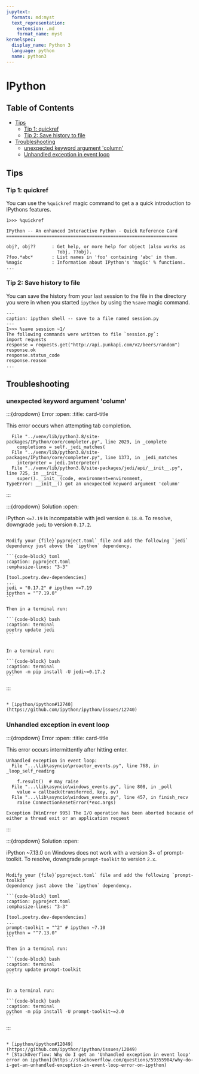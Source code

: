 ```yaml
---
jupytext:
  formats: md:myst
  text_representation:
    extension: .md
    format_name: myst
kernelspec:
  display_name: Python 3
  language: python
  name: python3
---
```

IPython
=======


Table of Contents
-----------------

* [Tips](#tips)
   * [Tip 1: quickref](#tip-1-quickref)
   * [Tip 2: Save history to file](#tip-2-save-history-to-file)
* [Troubleshooting](#troubleshooting)
   * [unexpected keyword argument 'column'](#unexpected-keyword-argument-column)
   * [Unhandled exception in event loop](#unhandled-exception-in-event-loop)


Tips
----

### Tip 1: quickref

You can use the `%quickref` magic command to get a a quick introduction to
IPythons features.

```{code-block} text
1>>> %quickref

IPython -- An enhanced Interactive Python - Quick Reference Card
================================================================

obj?, obj??      : Get help, or more help for object (also works as
                   ?obj, ??obj).
?foo.*abc*       : List names in 'foo' containing 'abc' in them.
%magic           : Information about IPython's 'magic' % functions.
...
```

### Tip 2: Save history to file

You can save the history from your last session to the file in the directory
you were in when you started `ipython` by using the `%save` magic command.

```{code-block} text
---
caption: ipython shell -- save to a file named session.py
---
1>>> %save session ~1/
The following commands were written to file `session.py`:
import requests
response = requests.get("http://api.punkapi.com/v2/beers/random")
response.ok
response.status_code
response.reason
...
```

Troubleshooting
---------------

### unexpected keyword argument 'column'

:::{dropdown} Error
:open:
:title: card-title

This error occurs when attempting tab completion.

```
  File "../venv/lib/python3.8/site-packages/IPython/core/completer.py", line 2029, in _complete
    completions = self._jedi_matches(
  File "../venv/lib/python3.8/site-packages/IPython/core/completer.py", line 1373, in _jedi_matches
    interpreter = jedi.Interpreter(
  File "../venv/lib/python3.8/site-packages/jedi/api/__init__.py", line 725, in __init__
    super().__init__(code, environment=environment,
TypeError: __init__() got an unexpected keyword argument 'column'
```

:::

:::{dropdown} Solution
:open:

iPython `<=7.19` is incompatable with jedi version `0.18.0`.
To resolve, downgrade `jedi` to version `0.17.2`.

`````{tabbed} poetry

Modify your {file}`pyproject.toml` file and add the following `jedi`
dependency just above the `ipython` dependency.

```{code-block} toml
:caption: pyproject.toml
:emphasize-lines: "3-3"

[tool.poetry.dev-dependencies]
...
jedi = "0.17.2" # ipython <=7.19
ipython = "^7.19.0"
```

Then in a terminal run:

```{code-block} bash
:caption: terminal
poetry update jedi
```

`````

`````{tabbed} pip

In a terminal run:

```{code-block} bash
:caption: terminal
python -m pip install -U jedi~=0.17.2
```

`````

:::

```{seealso}

* [ipython/ipython#12740](https://github.com/ipython/ipython/issues/12740)

```

### Unhandled exception in event loop

:::{dropdown} Error
:open:
:title: card-title

This error occurs intermittently after hitting enter.

```
Unhandled exception in event loop:
  File "...\lib\asyncio\proactor_events.py", line 768, in _loop_self_reading

    f.result()  # may raise
  File "...\lib\asyncio\windows_events.py", line 808, in _poll
    value = callback(transferred, key, ov)
  File "...\lib\asyncio\windows_events.py", line 457, in finish_recv
    raise ConnectionResetError(*exc.args)

Exception [WinError 995] The I/O operation has been aborted because of either a thread exit or an application request
```

:::

:::{dropdown} Solution
:open:

iPython ~7.13.0 on Windows does not work with a version 3+ of prompt-toolkit.
To resolve, downgrade `prompt-toolkit` to version `2.x`.

`````{tabbed} poetry

Modify your {file}`pyproject.toml` file and add the following `prompt-toolkit`
dependency just above the `ipython` dependency.

```{code-block} toml
:caption: pyproject.toml
:emphasize-lines: "3-3"

[tool.poetry.dev-dependencies]
...
prompt-toolkit = "^2" # ipython ~7.10
ipython = "^7.13.0"
```

Then in a terminal run:

```{code-block} bash
:caption: terminal
poetry update prompt-toolkit
```

`````

`````{tabbed} pip

In a terminal run:

```{code-block} bash
:caption: terminal
python -m pip install -U prompt-toolkit~=2.0
```

`````

:::

```{seealso}

* [ipython/ipython#12049](https://github.com/ipython/ipython/issues/12049)
* [StackOverflow: Why do I get an 'Unhandled exception in event loop' error on ipython](https://stackoverflow.com/questions/59355904/why-do-i-get-an-unhandled-exception-in-event-loop-error-on-ipython)

```

